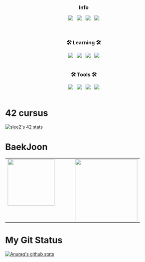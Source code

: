 <h3 align="center"><b>Info</b></h3>

<p align="center">
<a href="https://companies.intra.42.fr/users/87024/resumes/5671" target="_blank"><img src="https://img.shields.io/badge/-42Seoul-000000?style=for-the-badge&logo=42&logoColor=FFFFFF"/></a> &nbsp
<a href="https://www.notion.so/afab4438e1914a85b95e33864877d85b?v=3b34da176faf42a0bcebd12f5ac69ea2" target="_blank"><img src="https://img.shields.io/badge/-Notion-000000?style=for-the-badge&logo=Notion&logoColor=FFFFFF"/></a> &nbsp
<a href="https://www.facebook.com/people/%EC%9D%B4%EC%8A%B9%EC%A3%BC/100002673633503/" target="_blank"><img src="https://img.shields.io/badge/-Facebook-000000?style=for-the-badge&logo=Facebook&logoColor=FFFFFF"/></a> &nbsp
<a href="https://velog.io/@seungju0000" target="_blank"><img src="https://img.shields.io/badge/-Velog-000000?style=for-the-badge&logo=V&logoColor=FFFFFF"/></a> </br>
</br>
</br>
<h3 align="center"><b>🛠 Learning 🛠</b></h3>
<p align="center">
<a target="_blank"><img src="https://img.shields.io/badge/-C-A8B9CC?style=for-the-badge&logo=C&logoColor=FFFFFF"/></a> &nbsp
<a target="_blank"><img src="https://img.shields.io/badge/-C++-00599C?style=for-the-badge&logo=c%2B%2B&logoColor=FFFFFF"/></a> &nbsp
<a target="_blank"><img src="https://img.shields.io/badge/-Java-007396?style=for-the-badge&logo=Java&logoColor=FFFFFF"/></a> &nbsp
<a target="_blank"><img src="https://img.shields.io/badge/-Spring-6DB33F?style=for-the-badge&logo=Spring&logoColor=FFFFFF"/></a>
  </br>
</br>
<h3 align="center"><b>🛠 Tools 🛠</b></h3>
<p align="center">
<a target="_blank"><img src="https://img.shields.io/badge/-Vim-019733?style=for-the-badge&logo=Vim&logoColor=FFFFFF"/></a> &nbsp
<a target="_blank"><img src="https://img.shields.io/badge/-VS Code-007ACC?style=for-the-badge&logo=Visual Studio Code&logoColor=FFFFFF"/></a> &nbsp
<a target="_blank"><img src="https://img.shields.io/badge/-IntelliJ IDEA-000000?style=for-the-badge&logo=IntelliJ IDEA&logoColor=FFFFFF"/></a> &nbsp
<a target="_blank"><img src="https://img.shields.io/badge/-Eclipse IDE-2C2255?style=for-the-badge&logo=Eclipse IDE&logoColor=FFFFFF"/></a>

</br>
</br>




# 42 cursus
[![slee2's 42 stats](https://badge42.herokuapp.com/api/stats/slee2?privacyEmail=true)](https://github.com/JaeSeoKim/badge42)

# BaekJoon
<table>
	<td valign="top" width="50%">
		<img src="https://github-readme-stats.vercel.app/api?username=Lee-seungju&show_icons=true&count_private=true&hide_border=true" style="height: 150px"/>
	</td>
	<td valign="top" width="50%">
		<a href="https://solved.ac/profile/seungju0000">
		<img src="http://mazassumnida.wtf/api/v2/generate_badge?boj=seungju0000" style="height: 200px"/>
	</td>
</table>


# My Git Status
[![Anurag's github stats](https://github-readme-stats.vercel.app/api?username=Lee-seungju&show_icons=true&theme=radical)](https://github.com/anuraghazra/github-readme-stats)

<!--
**Lee-seungju/Lee-seungju** is a ✨ _special_ ✨ repository because its `README.md` (this file) appears on your GitHub profile.

Here are some ideas to get you started:

- 🔭 I’m currently working on ...
- 🌱 I’m currently learning ...
- 👯 I’m looking to collaborate on ...
- 🤔 I’m looking for help with ...
- 💬 Ask me about ...
- 📫 How to reach me: ...
- 😄 Pronouns: ...
- ⚡ Fun fact: ...
-->
